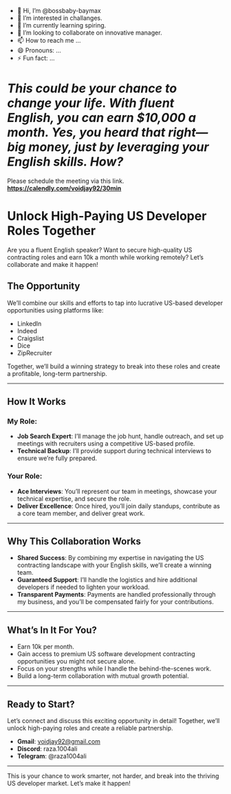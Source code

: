 - 👋 Hi, I’m @bossbaby-baymax
- 👀 I’m interested in challanges.
- 🌱 I’m currently learning spiring.
- 💞️ I’m looking to collaborate on innovative manager.
- 📫 How to reach me ...
- 😄 Pronouns: ...
- ⚡ Fun fact: ...

# *This could be your chance to change your life. With fluent English, you can earn $10,000 a month. Yes, you heard that right—big money, just by leveraging your English skills. How?*

Please schedule the meeting via this link.
**https://calendly.com/voidjay92/30min**

# **Unlock High-Paying US Developer Roles Together**  

Are you a fluent English speaker? Want to secure high-quality US contracting roles and earn 10k a month while working remotely? Let’s collaborate and make it happen!  

## **The Opportunity**  

We’ll combine our skills and efforts to tap into lucrative US-based developer opportunities using platforms like:  
- LinkedIn  
- Indeed  
- Craigslist  
- Dice  
- ZipRecruiter  

Together, we’ll build a winning strategy to break into these roles and create a profitable, long-term partnership.  

---

## **How It Works**  

### **My Role**:  
- **Job Search Expert**: I’ll manage the job hunt, handle outreach, and set up meetings with recruiters using a competitive US-based profile.  
- **Technical Backup**: I’ll provide support during technical interviews to ensure we’re fully prepared.  

### **Your Role**:  
- **Ace Interviews**: You’ll represent our team in meetings, showcase your technical expertise, and secure the role.  
- **Deliver Excellence**: Once hired, you’ll join daily standups, contribute as a core team member, and deliver great work.  

---

## **Why This Collaboration Works**  

- **Shared Success**: By combining my expertise in navigating the US contracting landscape with your English skills, we’ll create a winning team.  
- **Guaranteed Support**: I’ll handle the logistics and hire additional developers if needed to lighten your workload.  
- **Transparent Payments**: Payments are handled professionally through my business, and you’ll be compensated fairly for your contributions.  

---

## **What’s In It For You?**  

- Earn 10k per month.  
- Gain access to premium US software development contracting opportunities you might not secure alone.  
- Focus on your strengths while I handle the behind-the-scenes work.  
- Build a long-term collaboration with mutual growth potential.  

---

## **Ready to Start?**  

Let’s connect and discuss this exciting opportunity in detail! Together, we’ll unlock high-paying roles and create a reliable partnership.  

- **Gmail**: voidjay92@gmail.com 
- **Discord**: raza.1004ali
- **Telegram**: @raza1004ali

---

This is your chance to work smarter, not harder, and break into the thriving US developer market. Let’s make it happen!  

<!---
bossbaby-baymax/bossbaby-baymax is a ✨ special ✨ repository because its `README.md` (this file) appears on your GitHub profile.
You can click the Preview link to take a look at your changes.
--->
